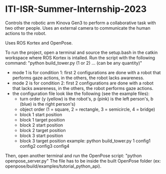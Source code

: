 # ITI-ISR-Summer-Internship-2023

Controls the robotic arm Kinova Gen3 to perform a collaborative task with two other people. Uses an external camera to communicate the human actions to the robot.

Uses ROS Kortex and OpenPose.

To run the project, open a terminal and source the setup.bash in the catkin workspace where ROS Kortex is intalled. Run the script with the following command:
"python build_tower.py <mode> (1 or 2) <config1> <config2> <config3> <config4> ... (can be any quantity)"
- mode 1 is for condition 1: first 2 configurations are done with a robot that performs gaze actions, in the others, the robot lacks awareness.
- mode 2 is for condition 2: first 2 configurations are done with a robot that lacks awareness, in the others, the robot performs gaze actions.
- the configuration file look like the following (see the example files):
  - turn order (y (yellow) is the robot's, p (pink) is the left person's, b (blue) is the right person's)
  - object order (1 = square, 2 = rectangle, 3 = semicircle, 4 = bridge)
  - block 1 start position
  - block 1 target position
  - block 2 start position
  - block 2 target position
  - block 3 start position
  - block 3 target position
example: python build_tower.py 1 config1 config2 config3 config4

Then, open another terminal and run the OpenPose script:
"python openpose_server.py"
The file has to be inside the built OpenPose folder (ex: openpose/build/examples/tutorial_python_api).
